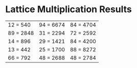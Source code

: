 # Lattice Multiplication Results

|   |   |   |
|---|---|---|
| 12 = 540 | 94 = 6674 | 84 = 4704 |
| 89 = 2848 | 31 = 2294 | 72 = 2592 |
| 14 = 896 | 29 = 1421 | 84 = 4200 |
| 13 = 442 | 25 = 1700 | 88 = 8272 |
| 66 = 792 | 48 = 2688 | 48 = 2784 |

